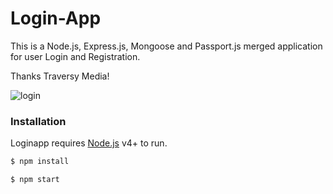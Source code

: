 # Login-App

This is a Node.js, Express.js, Mongoose and Passport.js merged application for user Login and Registration.

Thanks Traversy Media!

![login](https://user-images.githubusercontent.com/29064878/36103500-5b451b16-1007-11e8-8051-5180ae5a5c89.JPG)

### Installation

Loginapp requires [Node.js](https://nodejs.org/) v4+ to run.

```sh
$ npm install
```

```sh
$ npm start
```
